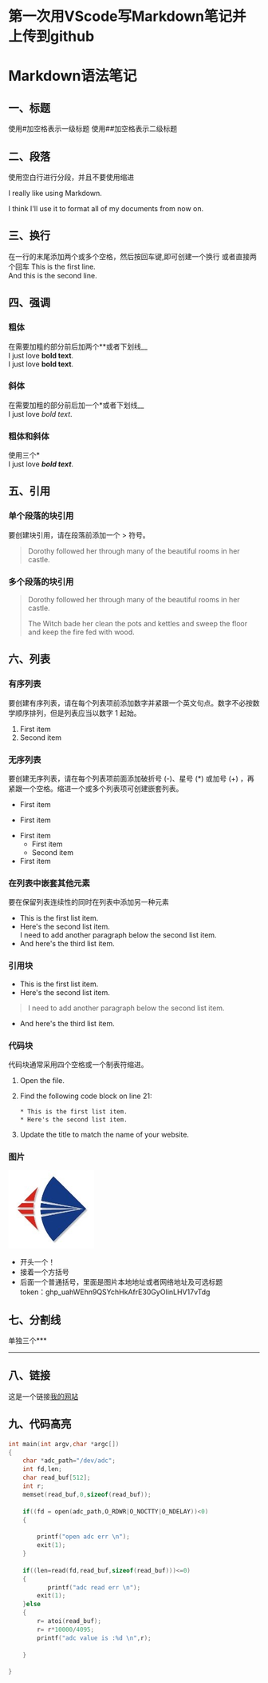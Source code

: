 # 第一次用VScode写Markdown笔记并上传到github

# Markdown语法笔记
## 一、标题
使用#加空格表示一级标题
使用##加空格表示二级标题
## 二、段落
使用空白行进行分段，并且不要使用缩进

I really like using Markdown.

I think I'll use it to format all of my documents from now on.
## 三、换行
在一行的末尾添加两个或多个空格，然后按回车键,即可创建一个换行  或者直接两个回车
This is the first line.  
And this is the second line.
## 四、强调
### 粗体
在需要加粗的部分前后加两个**或者下划线__  
I just love **bold text**.  
I just love __bold text__.  
### 斜体
在需要加粗的部分前后加一个*或者下划线__  
I just love *bold text*.   
### 粗体和斜体
使用三个*   
I just love ***bold text***. 
## 五、引用  
### 单个段落的块引用 
要创建块引用，请在段落前添加一个 > 符号。  
>Dorothy followed her through many of the beautiful rooms in her castle.  
### 多个段落的块引用  
> Dorothy followed her through many of the beautiful rooms in her castle.
>
> The Witch bade her clean the pots and kettles and sweep the floor and keep the fire fed with wood.  
## 六、列表
### 有序列表  
要创建有序列表，请在每个列表项前添加数字并紧跟一个英文句点。数字不必按数学顺序排列，但是列表应当以数字 1 起始。   
1. First item
2. Second item   
### 无序列表
要创建无序列表，请在每个列表项前面添加破折号 (-)、星号 (*) 或加号 (+) ，再紧跟一个空格。缩进一个或多个列表项可创建嵌套列表。   
- First item
* First item
+ First item  
    + First item   
    + Second item
+ First item
### 在列表中嵌套其他元素  
要在保留列表连续性的同时在列表中添加另一种元素  
* This is the first list item.  
* Here's the second list item.  
I need to add another paragraph below the second list item.  
* And here's the third list item.  
### 引用块  
* This is the first list item.  
* Here's the second list item.  
>I need to add another paragraph below the second list item.  
* And here's the third list item.  
### 代码块    
代码块通常采用四个空格或一个制表符缩进。
1.  Open the file.
2.  Find the following code block on line 21:

        * This is the first list item.  
        * Here's the second list item.  

3.  Update the title to match the name of your website.  
### 图片   
![所logo](LG.jpg "西光所logo")    
- 开头一个！   
- 接着一个方括号   
- 后面一个普通括号，里面是图片本地地址或者网络地址及可选标题  
token：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    

## 七、分割线  
单独三个***
***    
## 八、链接  
这是一个链接[我的网站](超链接地址 "超链接title")

## 九、代码高亮
```c
int main(int argv,char *argc[])
{
    char *adc_path="/dev/adc";
    int fd,len;
    char read_buf[512];
    int r;
    memset(read_buf,0,sizeof(read_buf));
    
    if((fd = open(adc_path,O_RDWR|O_NOCTTY|O_NDELAY))<0)
    {

        printf("open adc err \n");
        exit(1);
    }
    
    if((len=read(fd,read_buf,sizeof(read_buf)))<=0)
    {
           printf("adc read err \n");
        exit(1);
    }else
    {
        r= atoi(read_buf);
        r= r*10000/4095;
        printf("adc value is :%d \n",r);
        
    }
    
}
```  










  

